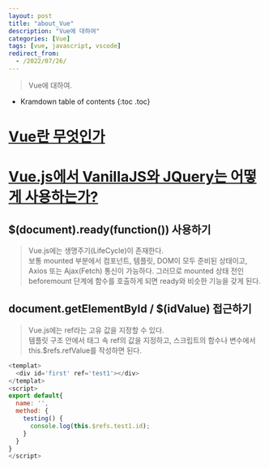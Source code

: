 ```yaml
---
layout: post
title: "about_Vue"
description: "Vue에 대하여"
categories: [Vue]
tags: [vue, javascript, vscode]
redirect_from:
  - /2022/07/26/
---
```


> Vue에 대하여.

* Kramdown table of contents
{:toc .toc}

# <ins>Vue란 무엇인가</ins>

# <ins>Vue.js에서 VanillaJS와 JQuery는 어떻게 사용하는가?</ins>
##  $(document).ready(function()) 사용하기
> Vue.js에는 생명주기(LifeCycle)이 존재한다.  
보통 mounted 부분에서 컴포넌트, 템플릿, DOM이 모두 준비된 상태이고, Axios 또는 Ajax(Fetch) 통신이 가능하다.
그러므로 mounted 상태 전인 beforemount 단계에 함수를 호출하게 되면 ready와 비슷한 기능을 갖게 된다.

## document.getElementById / $(idValue) 접근하기
> Vue.js에는 ref라는 고유 값을 지정할 수 있다.  
템플릿 구조 안에서 태그 속 ref의 값을 지정하고, 스크립트의 함수나 변수에서 this.$refs.refValue를 작성하면 된다.

~~~js
<templat>
  <div id='first' ref='test1'></div>
</templat>
<script>
export default{
  name: '',
  method: {
    testing() {
      console.log(this.$refs.test1.id);
    }
  }
}
</script>
~~~